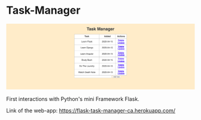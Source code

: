 # Task-Manager

![](preview.png)

First interactions with Python's mini Framework Flask. 

Link of the web-app:
https://flask-task-manager-ca.herokuapp.com/
